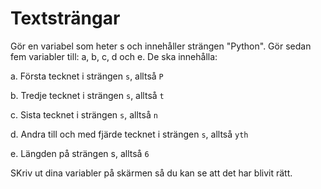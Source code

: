 # Textsträngar
Gör en variabel som heter s och innehåller strängen "Python".
Gör sedan fem variabler till: a, b, c, d och e.
De ska innehålla:

  a. Första tecknet i strängen `s`, alltså `P`
  
  b. Tredje tecknet i strängen `s`, alltså `t`
  
  c. Sista tecknet i strängen `s`, alltså `n`
  
  d. Andra till och med fjärde tecknet i strängen `s`, alltså `yth`
  
  e. Längden på strängen s, alltså `6`
  
SKriv ut dina variabler på skärmen så du kan se att det har blivit rätt.